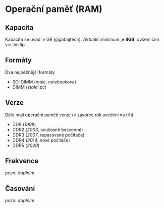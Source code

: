 # Operační paměť (RAM)

## Kapacita
Kapacita se uvádí v GB (gigabajtech). Aktuální minimum je **8GB**, ovšem čím víc tím líp.

## Formáty
Dva nejběžnější formáty
- SO-DIMM (*malé, notebookové*)
- DIMM (*stolní pc*)

## Verze
Dále mají operační paměti verze (v závorce rok uvedení na trh)

- DDR (*1998*)
- DDR2 (*2003*, současně bezcenné)
- DDR3 (*2007*, repasované počítače)
- DDR4 (*2014*, nové počítače)
- DDR5 (*2020*)

## Frekvence
*pozn. doplním*

## Časování
*pozn. doplním*
